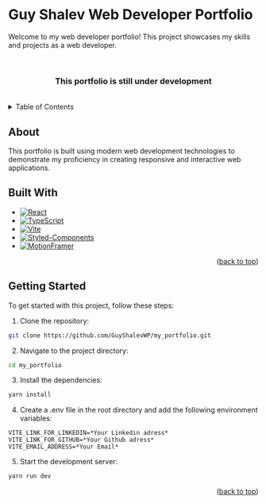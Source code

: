 <a id="readme-top"></a>

# Guy Shalev Web Developer Portfolio


Welcome to my web developer portfolio! This project showcases my skills and projects as a web developer. 

<br />

  <h3 align="center">This portfolio is still under development</h3>

<br />

<details>
  <summary>Table of Contents</summary>
  <ol>
    <li><a href="#about">About</a></li>
    <li><a href="#built-with">Built With</a></li>
    <li><a href="#getting-started">Getting Started</a></li>
  </ol>
</details>

## About

This portfolio is built using modern web development technologies to demonstrate my proficiency in creating responsive and interactive web applications.

## Built With
* [![React][React.js]][React-url]
* [![TypeScript][TypeScript]][TypeScript-url]
* [![Vite][Vite]][Vite-url]
* [![Styled-Components][Styled-Components]][Styled-Somponents-url]
* [![MotionFramer][MotionFramer]][MotionFramer-url]

<p align="right">(<a href="#readme-top">back to top</a>)</p>

## Getting Started

To get started with this project, follow these steps:

1. Clone the repository:
  ```sh
  git clone https://github.com/GuyShalevWP/my_portfolio.git
  ```

2. Navigate to the project directory:
  ```sh
  cd my_portfolio
  ```

3. Install the dependencies:
  ```sh
  yarn install
  ```

4. Create a .env file in the root directory and add the following environment variables:
  ```
  VITE_LINK_FOR_LINKEDIN=*Your Linkedin adress*
  VITE_LINK_FOR_GITHUB=*Your Github adress*
  VITE_EMAIL_ADDRESS=*Your Email*
  ```

5. Start the development server:
  ```sh
  yarn run dev
  ```

<p align="right">(<a href="#readme-top">back to top</a>)</p>

<!-- MARKDOWN LINKS & IMAGES -->
<!-- https://www.markdownguide.org/basic-syntax/#reference-style-links -->
[React.js]: https://img.shields.io/badge/React-20232A?style=for-the-badge&logo=react&logoColor=61DAFB
[React-url]: https://reactjs.org/
[TypeScript]:https://img.shields.io/badge/typescript-%23007ACC.svg?style=for-the-badge&logo=typescript&logoColor=white
[TypeScript-url]:https://www.typescriptlang.org/
[Vite]:https://img.shields.io/badge/vite-%23646CFF.svg?style=for-the-badge&logo=vite&logoColor=white
[Vite-url]:https://vite.dev/
[Styled-Components]:https://img.shields.io/badge/styled--components-DB7093?style=for-the-badge&logo=styled-components&logoColor=white
[Styled-Somponents-url]:https://styled-components.com/
[MotionFramer]:https://img.shields.io/badge/motion%20framer-FFF312?style=for-the-badge&labelColor=0F1115
[MotionFramer-url]:https://motion.dev/